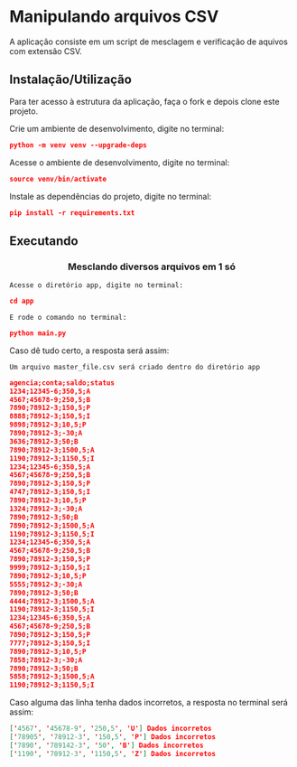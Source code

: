 # Manipulando arquivos CSV

A aplicação consiste em um script de mesclagem e verificação de aquivos com extensão CSV.

## Instalação/Utilização

Para ter acesso à estrutura da aplicação, faça o fork e depois clone este projeto.

Crie um ambiente de desenvolvimento, digite no terminal:

```json
python -m venv venv --upgrade-deps
```

Acesse o ambiente de desenvolvimento, digite no terminal:

```json
source venv/bin/activate
```

Instale as dependências do projeto, digite no terminal:

```json
pip install -r requirements.txt
```

## Executando

<h3 align='center'> Mesclando diversos arquivos em 1 só</h3>

`Acesse o diretório app, digite no terminal: `

```json
cd app
```

`E rode o comando no terminal:`

```json
python main.py
```

Caso dê tudo certo, a resposta será assim:

`Um arquivo master_file.csv será criado dentro do diretório app`

```json
agencia;conta;saldo;status
1234;12345-6;350,5;A
4567;45678-9;250,5;B
7890;78912-3;150,5;P
8888;78912-3;150,5;I
9898;78912-3;10,5;P
7890;78912-3;-30;A
3636;78912-3;50;B
7890;78912-3;1500,5;A
1190;78912-3;1150,5;I
1234;12345-6;350,5;A
4567;45678-9;250,5;B
7890;78912-3;150,5;P
4747;78912-3;150,5;I
7890;78912-3;10,5;P
1324;78912-3;-30;A
7890;78912-3;50;B
7890;78912-3;1500,5;A
1190;78912-3;1150,5;I
1234;12345-6;350,5;A
4567;45678-9;250,5;B
7890;78912-3;150,5;P
9999;78912-3;150,5;I
7890;78912-3;10,5;P
5555;78912-3;-30;A
7890;78912-3;50;B
4444;78912-3;1500,5;A
1190;78912-3;1150,5;I
1234;12345-6;350,5;A
4567;45678-9;250,5;B
7890;78912-3;150,5;P
7777;78912-3;150,5;I
7890;78912-3;10,5;P
7858;78912-3;-30;A
7890;78912-3;50;B
5858;78912-3;1500,5;A
1190;78912-3;1150,5;I
```

Caso alguma das linha tenha dados incorretos, a resposta no terminal será assim:

```json
['4567', '45678-9', '250,5', 'U'] Dados incorretos
['78905', '78912-3', '150,5', 'P'] Dados incorretos
['7890', '789142-3', '50', 'B'] Dados incorretos
['1190', '78912-3', '1150,5', 'Z'] Dados incorretos
```

